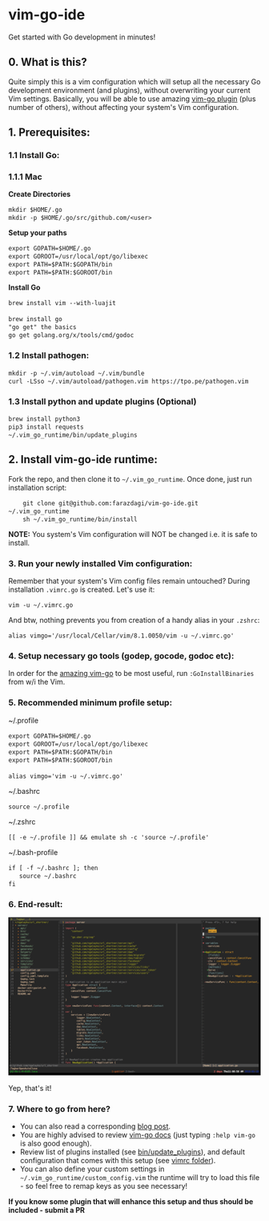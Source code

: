 # vim-go-ide
Get started with Go development in minutes!

## 0. What is this?

Quite simply this is a vim configuration which will setup all the necessary Go development environment (and plugins), without overwriting your current Vim settings. Basically, you will be able to use amazing [vim-go plugin](https://github.com/fatih/vim-go) (plus number of others), without affecting your system's Vim configuration.

## 1. Prerequisites:

### 1.1 Install Go:

### 1.1.1 Mac

**Create Directories**
```
mkdir $HOME/.go
mkdir -p $HOME/.go/src/github.com/<user>
```

**Setup your paths**
```
export GOPATH=$HOME/.go
export GOROOT=/usr/local/opt/go/libexec
export PATH=$PATH:$GOPATH/bin
export PATH=$PATH:$GOROOT/bin
```

**Install Go**
```
brew install vim --with-luajit

brew install go
"go get" the basics
go get golang.org/x/tools/cmd/godoc
```

### 1.2 Install pathogen:

```
mkdir -p ~/.vim/autoload ~/.vim/bundle
curl -LSso ~/.vim/autoload/pathogen.vim https://tpo.pe/pathogen.vim
```

### 1.3 Install python and update plugins (Optional)

```
brew install python3
pip3 install requests
~/.vim_go_runtime/bin/update_plugins
```


## 2. Install vim-go-ide runtime:

Fork the repo, and then clone it to `~/.vim_go_runtime`. Once done, just run installation script:

```
    git clone git@github.com:farazdagi/vim-go-ide.git ~/.vim_go_runtime
    sh ~/.vim_go_runtime/bin/install
```

**NOTE:** You system's Vim configuration will NOT be changed i.e. it is safe to install.


### 3. Run your newly installed Vim configuration:

Remember that your system's Vim config files remain untouched? During installation `.vimrc.go` is created. Let's use it:

    vim -u ~/.vimrc.go

And btw, nothing prevents you from creation of a handy alias in your `.zshrc`:
    
    alias vimgo='/usr/local/Cellar/vim/8.1.0050/vim -u ~/.vimrc.go'

### 4. Setup necessary go tools (godep, gocode, godoc etc):

In order for the [amazing vim-go](https://github.com/fatih/vim-go) to be most useful, run `:GoInstallBinaries` from w/i the Vim.

### 5. Recommended minimum profile setup:

~/.profile
```
export GOPATH=$HOME/.go
export GOROOT=/usr/local/opt/go/libexec
export PATH=$PATH:$GOPATH/bin
export PATH=$PATH:$GOROOT/bin

alias vimgo='vim -u ~/.vimrc.go'
```

~/.bashrc
```
source ~/.profile
```

~/.zshrc
```
[[ -e ~/.profile ]] && emulate sh -c 'source ~/.profile'
```

~/.bash-profile
```
if [ -f ~/.bashrc ]; then
   source ~/.bashrc
fi
```

### 6. End-result:

![Screenshot](https://raw.githubusercontent.com/farazdagi/vim-go-ide/master/screenshot.png)

Yep, that's it! 

### 7. Where to go from here?

- You can also read a corresponding [blog post](http://farazdagi.com/blog/2015/vim-as-golang-ide/).
- You are highly advised to review [vim-go docs](https://github.com/fatih/vim-go) (just typing `:help vim-go` is also good enough).
- Review list of plugins installed (see [bin/update_plugins](https://github.com/farazdagi/vim-go-ide/blob/master/bin/update_plugins)), and default configuration that comes with this setup (see [vimrc folder](https://github.com/farazdagi/vim-go-ide/tree/master/vimrc)).
- You can also define your custom settings in `~/.vim_go_runtime/custom_config.vim` the runtime will try to load this file - so feel free to remap keys as you see necessary!

**If you know some plugin that will enhance this setup and thus should be included - submit a PR**

